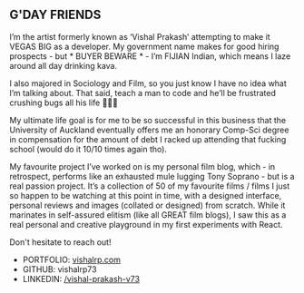 ## G'DAY FRIENDS

I’m the artist formerly known as ‘Vishal Prakash’ attempting to make it VEGAS BIG as a developer. My government name makes for good hiring prospects - but * BUYER BEWARE * - I’m FIJIAN Indian, which means I laze around all day drinking kava.

I also majored in Sociology and Film, so you just know I have no idea what I’m talking about. That said, teach a man to code and he’ll be frustrated crushing bugs all his life 🤷🏾‍♂️

My ultimate life goal is for me to be so successful in this business that the University of Auckland eventually offers me an honorary Comp-Sci degree in compensation for the amount of debt I racked up attending that fucking school (would do it 10/10 times again tho).

My favourite project I’ve worked on is my personal film blog, which - in retrospect, performs like an exhausted mule lugging Tony Soprano - but is a real passion project. It’s a collection of 50 of my favourite films / films I just so happen to be watching at this point in time, with a designed interface, personal reviews and images (collated or designed) from scratch. While it marinates in self-assured elitism (like all GREAT film blogs), I saw this as a real personal and creative playground in my first experiments with React.

Don't hesitate to reach out!

- PORTFOLIO: [vishalrp.com](https://www.vishalrp.com)
- GITHUB: vishalrp73
- LINKEDIN: [/vishal-prakash-v73](https://www.linkedin.com/in/vishal-prakash-v73/)
